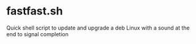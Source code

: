 # fastfast.sh
Quick shell script to update and upgrade a deb Linux with a sound at the end to signal completion
